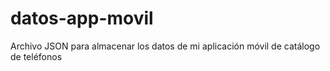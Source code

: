 # datos-app-movil
Archivo JSON para almacenar los datos de mi aplicación móvil de catálogo de teléfonos
